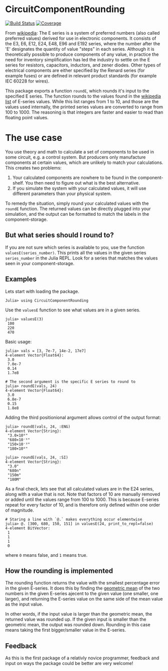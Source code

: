 # CircuitComponentRounding

<!---[![Stable](https://img.shields.io/badge/docs-stable-blue.svg)](https://KronosTheLate.github.io/CircuitComponentRounding.jl/stable)--->
<!---[![Dev](https://img.shields.io/badge/docs-dev-blue.svg)](https://KronosTheLate.github.io/CircuitComponentRounding.jl/dev)--->
[![Build Status](https://github.com/KronosTheLate/CircuitComponentRounding.jl/workflows/CI/badge.svg)](https://github.com/KronosTheLate/CircuitComponentRounding.jl/actions)
[![Coverage](https://codecov.io/gh/KronosTheLate/CircuitComponentRounding.jl/branch/master/graph/badge.svg)](https://codecov.io/gh/KronosTheLate/CircuitComponentRounding.jl)

From [wikipedia](https://en.wikipedia.org/wiki/E_series_of_preferred_numbers):
The E series is a system of preferred numbers (also called preferred values) derived for use in electronic components. It consists of the E3, E6, E12, E24, E48, E96 and E192 series, where the number after the 'E' designates the quantity of value "steps" in each series. Although it is theoretically possible to produce components of any value, in practice the need for inventory simplification has led the industry to settle on the E series for resistors, capacitors, inductors, and zener diodes. Other types of electrical components are either specified by the Renard series (for example fuses) or are defined in relevant product standards (for example IEC 60228 for wires).

This package exports a function `roundE`, which rounds it's input to the specified E series. The function rounds to the values found in the [wikipedia list](https://en.wikipedia.org/wiki/E_series_of_preferred_numbers#Lists) of E-series values. While this list ranges from 1 to 10, and those are the values used internally, the printed series values are converted to range from 100 to 1000. The reasoning is that integers are faster and easier to read than floating point values.

# The use case
You use theory and math to calculate a set of components to be used in some circuit, e.g. a control system. But producers only manufacture components at certain values, which are unlikely to match your calculations. This creates two problems:
1) Your calculated components are nowhere to be found in the component-shelf. You then need to figure out what is the best alternative.
2) If you simulate the system with your calculated values, it will use different parameters than your physical system.

To remedy the situation, simply round your calculated values with the `roundE` function. The returned values can be directly plugged into your simulation, and the output can be formatted to match the labels in the component-storage.

## But what series should I round to?
If you are not sure which series is available to you, use the function `valuesE(series_number)`. This prints all the values in the given series `series_number` in the Julia REPL. Look for a series that matches the values seen in your component-storage.

## Examples
Lets start with loading the package.
```julia-repl
Julia> using CircuitComponentRounding
```

Use the `valuesE` function to see what values are in a given series.
```julia-repl
julia> valuesE(3)
 100
 220
 470
```

Basic usage:
```julia-repl
julia> vals = [3, 7e-7, 14e-2, 17e7]
4-element Vector{Float64}:
 3.0
 7.0e-7
 0.14
 1.7e8

# The second argument is the specific E series to round to
julia> roundE(vals, 24)
4-element Vector{Float64}:
 3.0
 6.8e-7
 0.15
 1.8e8
 ```

Adding the third positionional argument allows 
control of the output format:
```julia-repl
julia> roundE(vals, 24, :ENG)
4-element Vector{String}:
 "3.0×10⁰"
 "680×10⁻⁹"
 "150×10⁻³"
 "180×10⁶"
```

```julia-repl
julia> roundE(vals, 24, :SI)
4-element Vector{String}:
 "3.0"
 "680n"
 "150m"
 "180M"
```

As a final check, lets see that all calculated values are in the E24 series, along with a value that is not. Note that factors of 10 are manually removed or added until the values range from 100 to 1000. This is because E-series repeat for every factor of 10, and is therefore only defined within one order of magnitude.
```julia-repl
# Staring a line with `@.` makes everything occur elementwise
julia> @. [300, 680, 150, 151] in valuesE(24, print_to_repl=false)
4-element BitVector:
 1
 1
 1
 0
```
where `0` means false, and `1` means true.

## How the rounding is implemented
The rounding function returns the value with the smallest percentage error in the given E-series.
It does this by finding the [geometric mean](https://en.wikipedia.org/wiki/Geometric_mean) of the 
two numbers in the given E-series ajecent to the given value (one smaller, one larger), and 
returning the E-series value on the same side of the mean value as the input value.

In other words, if the input value is larger than the geometric mean, the returned value was rounded up. 
If the given input is smaller than the geometric mean, the output was rounded down. Rounding in this case 
means taking the first bigger/smaller value in the E-series.
  
  
## Feedback
As this is the first package of a relativly novice programmer, feedback and input on ways the package could be better are very welcome!
